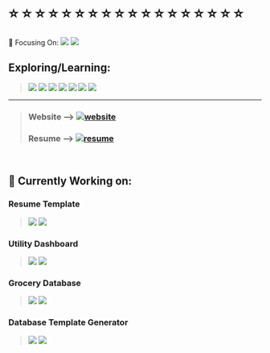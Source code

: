 <body>
  <br>
  
  <h1> ⭐ ⭐ ⭐ ⭐ ⭐ ⭐ ⭐ ⭐ ⭐ ⭐ ⭐ ⭐ ⭐ ⭐ ⭐ ⭐ ⭐ ⭐</h1>
  
  
  
  🌱 Focusing On:
  ![](https://raster.shields.io/badge/-React-blue)
  ![](https://raster.shields.io/badge/-TypeScript-blueviolet)
  
  ## Exploring/Learning: 
  > ![](https://raster.shields.io/badge/-Flask-red?style=for-the-badge) 
  ![](https://raster.shields.io/badge/-Rust-orange?style=for-the-badge)
  ![](https://raster.shields.io/badge/-Django-green?style=for-the-badge)
  ![](https://raster.shields.io/badge/-React-blue?style=for-the-badge)
  ![](https://raster.shields.io/badge/-TypeScript-blueviolet?style=for-the-badge)
  ![](https://raster.shields.io/badge/-NodeJS-brown?style=for-the-badge)
  ![](https://raster.shields.io/badge/-GraphQL-lightblue?style=for-the-badge)
  
  <hr>
  
  > ### Website --> [![website](https://raster.shields.io/badge/goto-Website-27A49E?style=for-the-badge)](https://rickyg365.github.io)
  > ### Resume --> [![resume](https://raster.shields.io/badge/goto-Resume-2774AE?style=for-the-badge)](https://rickyg365.github.io/resume)
  
  <br>
  
  ## 🔭 Currently Working on:
  
  ### Resume Template
  > ![](https://raster.shields.io/badge/-JavaScript-black.svg?logo=javascript&logoColor=white&style=for-the-badge) ![](https://raster.shields.io/badge/-React-black.svg?logo=react&logoColor=white&style=for-the-badge)
  
  ### Utility Dashboard 
  > ![](https://raster.shields.io/badge/-JavaScript-black.svg?logo=javascript&logoColor=white&style=for-the-badge) ![](https://raster.shields.io/badge/-React-black.svg?logo=react&logoColor=white&style=for-the-badge)
  
 
  ### Grocery Database 
  > ![](https://raster.shields.io/badge/-Python-white.svg?logo=Python&logoColor=black&style=for-the-badge) ![](https://raster.shields.io/badge/-SQL-white.svg?logo=mysql&logoColor=black&style=for-the-badge)
  
  ### Database Template Generator 
  > ![](https://raster.shields.io/badge/-Python-white.svg?logo=Python&logoColor=black&style=for-the-badge) ![](https://raster.shields.io/badge/-SQL-white.svg?logo=mysql&logoColor=black&style=for-the-badge)
    
  
<!--   <div align="center">
     <a href="https://rickyg365.github.io/" >
       <img src="https://raster.shields.io/badge/my-resume-2774AE?style=flat-square" alt="resume"/>
     </a>
  </div> -->
    
</body>
